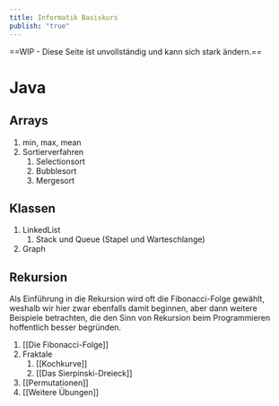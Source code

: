 ```yaml
---
title: Informatik Basiskurs
publish: "true"
---
```

==WIP - Diese Seite ist unvollständig und kann sich stark ändern.==
# Java
## Arrays
1. min, max, mean
2. Sortierverfahren
	1. Selectionsort
	2. Bubblesort
	3. Mergesort
## Klassen
1. LinkedList
	1. Stack und Queue (Stapel und Warteschlange)
2. Graph
## Rekursion
Als Einführung in die Rekursion wird oft die Fibonacci-Folge gewählt, weshalb wir hier zwar ebenfalls damit beginnen, aber dann weitere Beispiele betrachten, die den Sinn von Rekursion beim Programmieren hoffentlich besser begründen.

1. [[Die Fibonacci-Folge]]
2. Fraktale
	1. [[Kochkurve]]
	2. [[Das Sierpinski-Dreieck]]
4. [[Permutationen]]
5. [[Weitere Übungen]]